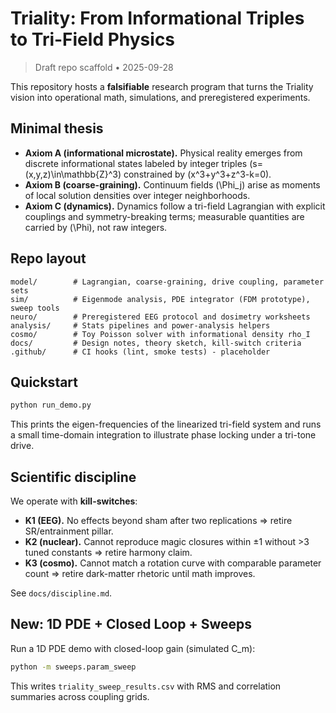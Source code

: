 # Triality: From Informational Triples to Tri-Field Physics

> Draft repo scaffold • 2025-09-28

This repository hosts a **falsifiable** research program that turns the Triality vision
into operational math, simulations, and preregistered experiments.

## Minimal thesis

- **Axiom A (informational microstate).** Physical reality emerges from discrete informational states labeled by integer triples \(s=(x,y,z)\in\mathbb{Z}^3\) constrained by \(x^3+y^3+z^3-k=0\).
- **Axiom B (coarse-graining).** Continuum fields \(\Phi_j\) arise as moments of local solution densities over integer neighborhoods.
- **Axiom C (dynamics).** Dynamics follow a tri-field Lagrangian with explicit couplings and symmetry-breaking terms; measurable quantities are carried by \(\Phi\), not raw integers.

## Repo layout

```
model/        # Lagrangian, coarse-graining, drive coupling, parameter sets
sim/          # Eigenmode analysis, PDE integrator (FDM prototype), sweep tools
neuro/        # Preregistered EEG protocol and dosimetry worksheets
analysis/     # Stats pipelines and power-analysis helpers
cosmo/        # Toy Poisson solver with informational density rho_I
docs/         # Design notes, theory sketch, kill-switch criteria
.github/      # CI hooks (lint, smoke tests) - placeholder
```

## Quickstart

```bash
python run_demo.py
```

This prints the eigen-frequencies of the linearized tri-field system and runs a small
time-domain integration to illustrate phase locking under a tri-tone drive.

## Scientific discipline

We operate with **kill-switches**:
- **K1 (EEG).** No effects beyond sham after two replications ⇒ retire SR/entrainment pillar.
- **K2 (nuclear).** Cannot reproduce magic closures within ±1 without >3 tuned constants ⇒ retire harmony claim.
- **K3 (cosmo).** Cannot match a rotation curve with comparable parameter count ⇒ retire dark-matter rhetoric until math improves.

See `docs/discipline.md`.


## New: 1D PDE + Closed Loop + Sweeps

Run a 1D PDE demo with closed-loop gain (simulated C_m):

```bash
python -m sweeps.param_sweep
```

This writes `triality_sweep_results.csv` with RMS and correlation summaries across coupling grids.
